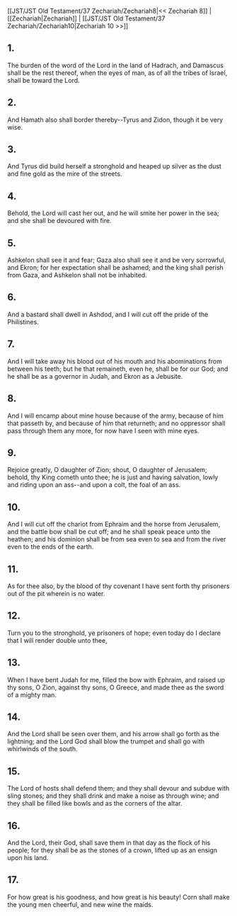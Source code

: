 [[JST/JST Old Testament/37 Zechariah/Zechariah8|<< Zechariah 8]] | [[Zechariah|Zechariah]] | [[JST/JST Old Testament/37 Zechariah/Zechariah10|Zechariah 10 >>]]
## 1.
The burden of the word of the Lord in the land of Hadrach, and Damascus shall be the rest thereof, when the eyes of man, as of all the tribes of Israel, shall be toward the Lord.
## 2.
And Hamath also shall border thereby\--Tyrus and Zidon, though it be very wise.
## 3.
And Tyrus did build herself a stronghold and heaped up silver as the dust and fine gold as the mire of the streets.
## 4.
Behold, the Lord will cast her out, and he will smite her power in the sea; and she shall be devoured with fire.
## 5.
Ashkelon shall see it and fear; Gaza also shall see it and be very sorrowful, and Ekron; for her expectation shall be ashamed; and the king shall perish from Gaza, and Ashkelon shall not be inhabited.
## 6.
And a bastard shall dwell in Ashdod, and I will cut off the pride of the Philistines.
## 7.
And I will take away his blood out of his mouth and his abominations from between his teeth; but he that remaineth, even he, shall be for our God; and he shall be as a governor in Judah, and Ekron as a Jebusite.
## 8.
And I will encamp about mine house because of the army, because of him that passeth by, and because of him that returneth; and no oppressor shall pass through them any more, for now have I seen with mine eyes.
## 9.
Rejoice greatly, O daughter of Zion; shout, O daughter of Jerusalem; behold, thy King cometh unto thee; he is just and having salvation, lowly and riding upon an ass\--and upon a colt, the foal of an ass.
## 10.
And I will cut off the chariot from Ephraim and the horse from Jerusalem, and the battle bow shall be cut off; and he shall speak peace unto the heathen; and his dominion shall be from sea even to sea and from the river even to the ends of the earth.
## 11.
As for thee also, by the blood of thy covenant I have sent forth thy prisoners out of the pit wherein is no water.
## 12.
Turn you to the stronghold, ye prisoners of hope; even today do I declare that I will render double unto thee,
## 13.
When I have bent Judah for me, filled the bow with Ephraim, and raised up thy sons, O Zion, against thy sons, O Greece, and made thee as the sword of a mighty man.
## 14.
And the Lord shall be seen over them, and his arrow shall go forth as the lightning; and the Lord God shall blow the trumpet and shall go with whirlwinds of the south.
## 15.
The Lord of hosts shall defend them; and they shall devour and subdue with sling stones; and they shall drink and make a noise as through wine; and they shall be filled like bowls and as the corners of the altar.
## 16.
And the Lord, their God, shall save them in that day as the flock of his people; for they shall be as the stones of a crown, lifted up as an ensign upon his land.
## 17.
For how great is his goodness, and how great is his beauty! Corn shall make the young men cheerful, and new wine the maids.

